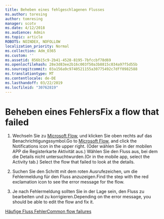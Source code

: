 ```yaml
---
title: Beheben eines fehlgeschlagenen Flusses
ms.author: toresing
author: tomresing
manager: scotv
ms.date: 4/12/2018
ms.audience: Admin
ms.topic: article
ROBOTS: NOINDEX, NOFOLLOW
localization_priority: Normal
ms.collection: Adm_O365
ms.custom: ''
ms.assetid: 856b15c9-2b41-4528-8195-7bfccbf78d69
ms.openlocfilehash: 28e3d83ee2b16c003f50a3b8815c034a97f5d55b
ms.sourcegitcommit: 03a156a9c9740521155a30775492c7dff0982588
ms.translationtype: MT
ms.contentlocale: de-DE
ms.lasthandoff: 03/22/2019
ms.locfileid: "30762819"
---
```

# <a name="fix-a-flow-that-failed"></a><span data-ttu-id="e2f9b-102">Beheben eines Fehlers</span><span class="sxs-lookup"><span data-stu-id="e2f9b-102">Fix a flow that failed</span></span>

1. <span data-ttu-id="e2f9b-103">Wechseln Sie zu [Microsoft Flow](https://flow.microsoft.com/), und klicken Sie oben rechts auf das Benachrichtigungssymbol.</span><span class="sxs-lookup"><span data-stu-id="e2f9b-103">Go to [Microsoft Flow](https://flow.microsoft.com/), and click the Notifications icon in the upper right.</span></span> <span data-ttu-id="e2f9b-104">(Oder wählen Sie in der mobilen APP die Registerkarte Aktivität aus.) Wählen Sie den Fluss aus, bei dem die Details nicht untersuchtwurden.</span><span class="sxs-lookup"><span data-stu-id="e2f9b-104">(Or in the mobile app, select the Activity tab.) Select the flow that failed to look at the details.</span></span>
    
2. <span data-ttu-id="e2f9b-105">Suchen Sie den Schritt mit dem roten Ausrufezeichen, um die Fehlermeldung für den Fluss anzuzeigen.</span><span class="sxs-lookup"><span data-stu-id="e2f9b-105">Find the step with the red exclamation icon to see the error message for the flow.</span></span>
    
3. <span data-ttu-id="e2f9b-106">Je nach Fehlermeldung sollten Sie in der Lage sein, den Fluss zu bearbeiten und zu korrigieren.</span><span class="sxs-lookup"><span data-stu-id="e2f9b-106">Depending on the error message, you should be able to edit the flow and fix it.</span></span> 
    
[<span data-ttu-id="e2f9b-107">Häufige Fluss Fehler</span><span class="sxs-lookup"><span data-stu-id="e2f9b-107">Common flow failures</span></span>](https://go.microsoft.com/fwlink/?linkid=872110)
  

